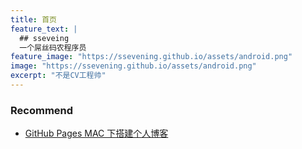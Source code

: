 ```yaml
---
title: 首页
feature_text: |
  ## sseveing
  一个屌丝码农程序员
feature_image: "https://ssevening.github.io/assets/android.png"
image: "https://ssevening.github.io/assets/android.png"
excerpt: "不是CV工程帅"
---
```


### Recommend

- [GitHub Pages MAC 下搭建个人博客](https://ssevening.github.io/%E7%BD%91%E7%AB%99%E6%8A%80%E6%9C%AF/2017/04/17/GitHub-Pages-MAC-%E4%B8%8B%E6%90%AD%E5%BB%BA%E4%B8%AA%E4%BA%BA%E5%8D%9A%E5%AE%A2/)
